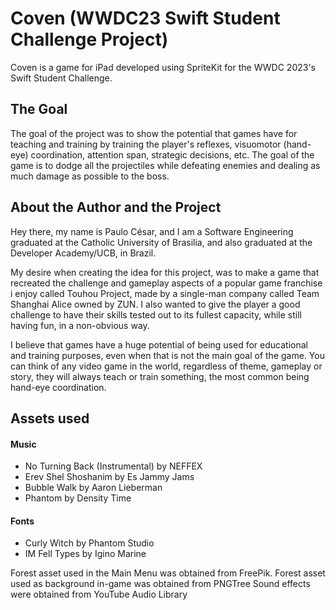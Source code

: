 # Coven (WWDC23 Swift Student Challenge Project)
Coven is a game for iPad developed using SpriteKit for the WWDC 2023's Swift Student Challenge.

## The Goal
The goal of the project was to show the potential that games have for teaching and training by training the player's reflexes, visuomotor (hand-eye) coordination, attention span, strategic decisions, etc.
The goal of the game is to dodge all the projectiles while defeating enemies and dealing as much damage as possible to the boss.

## About the Author and the Project
Hey there, my name is Paulo César, and I am a Software Engineering graduated at the Catholic University of Brasilia, and also graduated at the Developer Academy/UCB, in Brazil.

My desire when creating the idea for this project, was to make a game that recreated the challenge and  gameplay aspects of a popular game franchise i enjoy called Touhou Project, made by a single-man company called Team Shanghai Alice owned by ZUN. I also wanted to give the player a good challenge to have their skills tested out to its fullest capacity, while still having fun, in a non-obvious way.

I believe that games have a huge potential of being used for educational and training purposes, even when that is not the main goal of the game. You can think of any video game in the world, regardless of theme, gameplay or story, they will always teach or train something, the most common being hand-eye coordination.

## Assets used
#### Music
- No Turning Back (Instrumental) by NEFFEX
- Erev Shel Shoshanim by Es Jammy Jams
- Bubble Walk by Aaron Lieberman
- Phantom by Density Time

#### Fonts
- Curly Witch by Phantom Studio
- IM Fell Types by Igino Marine

Forest asset used in the Main Menu was obtained from FreePik.
Forest asset used as background in-game was obtained from PNGTree
Sound effects were obtained from YouTube Audio Library
